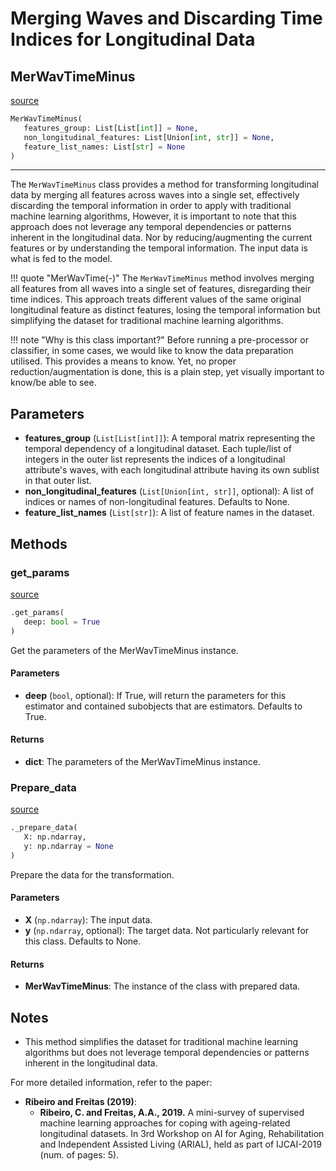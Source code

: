 # Merging Waves and Discarding Time Indices for Longitudinal Data
## MerWavTimeMinus

[source](https://github.com/simonprovost/scikit-longitudinal/blob/main/scikit_longitudinal/data_preparation/mer_wav_time_minus.py/#L1)

``` py
MerWavTimeMinus(
   features_group: List[List[int]] = None,
   non_longitudinal_features: List[Union[int, str]] = None,
   feature_list_names: List[str] = None
)
```

---

The `MerWavTimeMinus` class provides a method for transforming longitudinal data by merging all features across waves 
into a single set, effectively discarding the temporal information in order to apply with traditional machine learning algorithms, 
However, it is important to note that this approach does not leverage any temporal dependencies or patterns inherent in the longitudinal data.
Nor by reducing/augmenting the current features or by understanding the temporal information. The input data is what is
fed to the model.

!!! quote "MerWavTime(-)"
    The `MerWavTimeMinus` method involves merging all features from all waves into a single set of features, 
    disregarding their time indices. This approach treats different values of the same original longitudinal feature as 
    distinct features, losing the temporal information but simplifying the dataset for traditional machine learning 
    algorithms.


!!! note "Why is this class important?"
    Before running a pre-processor or classifier, in some cases, we would like to know the data preparation utilised.
    This provides a means to know. Yet, no proper reduction/augmentation is done, this is a plain step, yet visually
    important to know/be able to see.

## Parameters

- **features_group** (`List[List[int]]`): A temporal matrix representing the temporal dependency of a longitudinal dataset. Each tuple/list of integers in the outer list represents the indices of a longitudinal attribute's waves, with each longitudinal attribute having its own sublist in that outer list.
- **non_longitudinal_features** (`List[Union[int, str]]`, optional): A list of indices or names of non-longitudinal features. Defaults to None.
- **feature_list_names** (`List[str]`): A list of feature names in the dataset.

## Methods

### get_params
[source](https://github.com/simonprovost/scikit-longitudinal/blob/main/scikit_longitudinal/data_preparation/mer_wav_time_minus.py/#L12)

``` py
.get_params(
   deep: bool = True
)
```
Get the parameters of the MerWavTimeMinus instance.

#### Parameters
- **deep** (`bool`, optional): If True, will return the parameters for this estimator and contained subobjects that are estimators. Defaults to True.

#### Returns
- **dict**: The parameters of the MerWavTimeMinus instance.

### Prepare_data
[source](https://github.com/simonprovost/scikit-longitudinal/blob/main/scikit_longitudinal/data_preparation/mer_wav_time_minus.py/#L20)

``` py
._prepare_data(
   X: np.ndarray,
   y: np.ndarray = None
)
```
Prepare the data for the transformation.

#### Parameters
- **X** (`np.ndarray`): The input data.
- **y** (`np.ndarray`, optional): The target data. Not particularly relevant for this class. Defaults to None.

#### Returns
- **MerWavTimeMinus**: The instance of the class with prepared data.

## Notes

- This method simplifies the dataset for traditional machine learning algorithms but does not leverage temporal dependencies or patterns inherent in the longitudinal data.

For more detailed information, refer to the paper:

- **Ribeiro and Freitas (2019)**:
  - **Ribeiro, C. and Freitas, A.A., 2019.** A mini-survey of supervised machine learning approaches for coping with ageing-related longitudinal datasets. In 3rd Workshop on AI for Aging, Rehabilitation and Independent Assisted Living (ARIAL), held as part of IJCAI-2019 (num. of pages: 5).